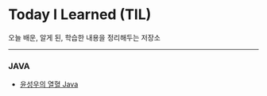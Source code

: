 # Today I Learned (TIL)

오늘 배운, 알게 된, 학습한 내용을 정리해두는 저장소

----------------------------------------------------------------------------------------------------------------------
### JAVA
* [윤성우의 열혈 Java](https://github.com/izzy1202/TIL/blob/main/Java/JavaYoon.md)
